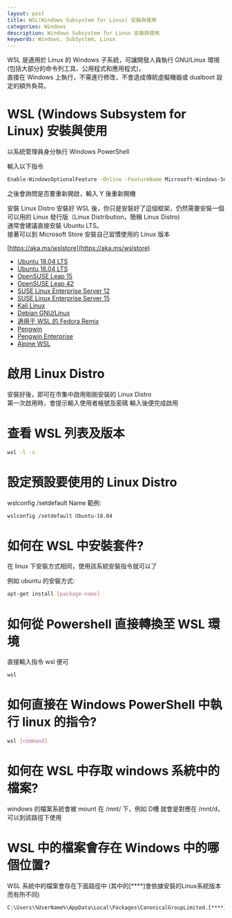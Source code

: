 ```yaml
---
layout: post
title: WSL(Windows Subsystem for Linux) 安裝與使用
categories: Windows
description: Windows Subsystem for Linux 安裝與使用  
keywords: Windows, SubSystem, Linux
---
```


WSL 是適用於 Linux 的 Windows 子系統，可讓開發人員執行 GNU/Linux 環境 (包括大部分的命令列工具、公用程式和應用程式)，  
直接在 Windows 上執行，不需進行修改，不會造成傳統虛擬機器或 dualboot 設定的額外負荷。  

# WSL (Windows Subsystem for Linux) 安裝與使用

以系統管理員身分執行  Windows PowerShell

輸入以下指令

```bash
Enable-WindowsOptionalFeature -Online -FeatureName Microsoft-Windows-Subsystem-Linux
```

之後會詢問是否要重新開啟，輸入 Y 後重新開機

安裝 Linux Distro
安裝好 WSL 後，你只是安裝好了這個框架，仍然需要安裝一個可以用的 Linux 發行版（Linux Distribution，簡稱 Linux Distro)  
通常會建議直接安裝 Ubuntu LTS。  
接著可以到 Microsoft Store 安裝自己習慣使用的 Linux 版本

[https://aka.ms/wslstore](https://aka.ms/wslstore)

- [Ubuntu 18.04 LTS](https://www.microsoft.com/store/apps/9N9TNGVNDL3Q)
- [Ubuntu 16.04 LTS](https://www.microsoft.com/store/apps/9pjn388hp8c9)
- [OpenSUSE Leap 15](https://www.microsoft.com/store/apps/9n1tb6fpvj8c)
- [OpenSUSE Leap 42](https://www.microsoft.com/store/apps/9njvjts82tjx)
- [SUSE Linux Enterprise Server 12](https://www.microsoft.com/store/apps/9p32mwbh6cns)
- [SUSE Linux Enterprise Server 15](https://www.microsoft.com/store/apps/9pmw35d7fnlx)
- [Kali Linux](https://www.microsoft.com/store/apps/9PKR34TNCV07)
- [Debian GNU/Linux](https://www.microsoft.com/store/apps/9MSVKQC78PK6)
- [適用于 WSL 的 Fedora Remix](https://www.microsoft.com/store/apps/9n6gdm4k2hnc)
- [Pengwin](https://www.microsoft.com/store/apps/9NV1GV1PXZ6P)
- [Pengwin Enterprise](https://www.microsoft.com/store/apps/9N8LP0X93VCP)
- [Alpine WSL](https://www.microsoft.com/store/apps/9p804crf0395)

# 啟用 Linux Distro
安裝好後，即可在市集中啟用剛剛安裝的 Linux Distro  
第一次啟用時，會提示輸入使用者帳號及密碼
輸入後便完成啟用

# 查看 WSL 列表及版本
```bash
wsl -l -v
```

# 設定預設要使用的 Linux Distro
wslconfig /setdefault Name
範例: 
```bash
wslconfig /setdefault Ubuntu-18.04
```

# 如何在 WSL 中安裝套件?

在 linux 下安裝方式相同，使用該系統安裝指令就可以了

例如 ubuntu 的安裝方式:

```bash
apt-get install [package-name]
```

# 如何從 Powershell 直接轉換至 WSL 環境

直接輸入指令 wsl 便可

```bash
wsl
```

# 如何直接在 Windows PowerShell 中執行 linux 的指令?

```bash
wsl [command]
```

# 如何在 WSL 中存取 windows 系統中的檔案?

windows 的檔案系統會被 mount 在 /mnt/ 下，例如 D槽 就會是對應在 /mnt/d，可以到該路徑下使用

# WSL 中的檔案會存在 Windows 中的哪個位置?

WSL 系統中的檔案會存在下面路徑中 (其中的[****]會依據安裝的Linux系統版本而有所不同)

```bash
C:\Users\%UserName%\AppData\Local\Packages\CanonicalGroupLimited.[****]\LocalState\rootfs
```